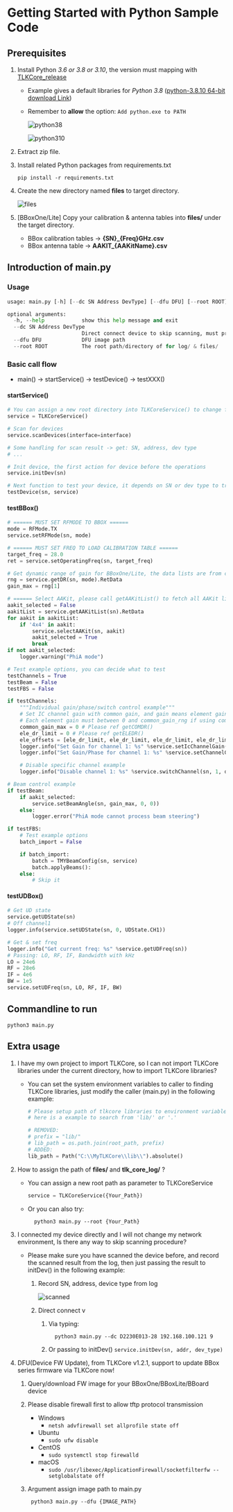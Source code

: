 # Getting Started with Python Sample Code

## Prerequisites

1. Install Python *3.6 or 3.8 or 3.10*, the version must mapping with [TLKCore_release](/release)
    * Example gives a default libraries for *Python 3.8* ([python-3.8.10 64-bit download Link](https://www.python.org/downloads/release/python-3810))
    * Remember to **allow** the option: `Add python.exe to PATH`

        ![python38](/images/Python_Install38.png)

        ![python310](/images/Python_Install310.png)

2. Extract zip file.
3. Install related Python packages from requirements.txt

    `pip install -r requirements.txt`

4. Create the new directory named **files** to target directory.

   ![files](/images/TLKCore_release_files.png)

5. [BBoxOne/Lite] Copy your calibration & antenna tables into **files/** under the target directory.
   * BBox calibration tables -> **{SN}_{Freq}GHz.csv**
   * BBox antenna table -> **AAKIT_{AAKitName}.csv**

## Introduction of main.py

### Usage

```Python
usage: main.py [-h] [--dc SN Address DevType] [--dfu DFU] [--root ROOT]

optional arguments:
  -h, --help            show this help message and exit
  --dc SN Address DevType
                        Direct connect device to skip scanning, must provide 3 parameters: SN, IP and dev_type
  --dfu DFU             DFU image path
  --root ROOT           The root path/directory of for log/ & files/
```

### Basic call flow

* main() -> startService() -> testDevice() -> testXXX()

#### startService()

```Python
# You can assign a new root directory into TLKCoreService() to change files and log directory
service = TLKCoreService()

# Scan for devices
service.scanDevices(interface=interface)

# Some handling for scan result -> get: SN, address, dev type
# ...

# Init device, the first action for device before the operations
service.initDev(sn)

# Next function to test your device, it depends on SN or dev type to trigger its test function.
testDevice(sn, service)
```

#### testBBox()

```Python
# ====== MUST SET RFMODE TO BBOX ======
mode = RFMode.TX
service.setRFMode(sn, mode)

# ====== MUST SET FREQ TO LOAD CALIBRATION TABLE ======
target_freq = 28.0
ret = service.setOperatingFreq(sn, target_freq)

# Get dynamic range of gain for BBoxOne/Lite, the data lists are from calibration tables.
rng = service.getDR(sn, mode).RetData
gain_max = rng[1]

# ====== Select AAKit, please call getAAKitList() to fetch all AAKit list in files/ ======
aakit_selected = False
aakitList = service.getAAKitList(sn).RetData
for aakit in aakitList:
    if '4x4' in aakit:
        service.selectAAKit(sn, aakit)
        aakit_selected = True
        break
if not aakit_selected:
    logger.warning("PhiA mode")

# Test example options, you can decide what to test
testChannels = True
testBeam = False
testFBS = False

if testChannels:
    """Individual gain/phase/switch control example"""
    # Set IC channel gain with common gain, and gain means element gain(offset) if assign common gain
    # Each element gain must between 0 and common_gain_rng if using common gain
    common_gain_max = 0 # Please ref getCOMDR()
    ele_dr_limit = 0 # Please ref getELEDR()
    ele_offsets = [ele_dr_limit, ele_dr_limit, ele_dr_limit, ele_dr_limit]
    logger.info("Set Gain for channel 1: %s" %service.setIcChannelGain(sn, 1, ele_offsets, common_gain_max))
    logger.info("Set Gain/Phase for channel 1: %s" %service.setChannelGainPhase(sn, 1, gain_max, 30))

    # Disable specific channel example
    logger.info("Disable channel 1: %s" %service.switchChannel(sn, 1, disable=True))

# Beam control example
if testBeam:
    if aakit_selected:
        service.setBeamAngle(sn, gain_max, 0, 0))
    else:
        logger.error("PhiA mode cannot process beam steering")

if testFBS:
    # Test example options
    batch_import = False

    if batch_import:
        batch = TMYBeamConfig(sn, service)
        batch.applyBeams():
    else:
        # Skip it
```

#### testUDBox()

``` Python
# Get UD state
service.getUDState(sn)
# Off channel1
logger.info(service.setUDState(sn, 0, UDState.CH1))

# Get & set freq
logger.info("Get current freq: %s" %service.getUDFreq(sn))
# Passing: LO, RF, IF, Bandwidth with kHz
LO = 24e6
RF = 28e6
IF = 4e6
BW = 1e5
service.setUDFreq(sn, LO, RF, IF, BW)
```

## Commandline to run

    python3 main.py

## Extra usage

1. I have my own project to import TLKCore, so I can not import TLKCore libraries under the current directory, how to import TLKCore libraries?
    * You can set the system environment variables to caller to finding TLKCore libraries, just modify the  caller (main.py) in the following example:

        ```Python
        # Please setup path of tlkcore libraries to environment variables,
        # here is a example to search from 'lib/' or '.'

        # REMOVED:
        # prefix = "lib/"
        # lib_path = os.path.join(root_path, prefix)
        # ADDED:
        lib_path = Path("C:\\MyTLKCore\\lib\\").absolute()
        ```

2. How to assign the path of **files/** and **tlk_core_log/** ?
    * You can assign a new root path as parameter to TLKCoreService

        ```Python
        service = TLKCoreService({Your_Path})
        ```

    * Or you can also try:

            python3 main.py --root {Your_Path}

3. I connected my device directly and I will not change my network environment, Is there any way to skip scanning procedure?
    * Please make sure you have scanned the device before, and record the scanned result from the log, then just passing the result to initDev() in the following example:

        1. Record SN, address, device type from log

            ![scanned](/images/scanned.png)

        2. Direct connect v
           1. Via typing:

                    python3 main.py --dc D2230E013-28 192.168.100.121 9

           2. Or passing to initDev()
            `service.initDev(sn, addr, dev_type)`

4. DFU(Device FW Update), from TLKCore v1.2.1, support to update BBox series firmware via TLKCore now!
    1. Query/download FW image for your BBoxOne/BBoxLite/BBoard device
    2. Please disable firewall first to allow tftp protocol transmission
        * Windows
            * `netsh advfirewall set allprofile state off`
        * Ubuntu
            * `sudo ufw disable`
        * CentOS
            * `sudo systemctl stop firewalld`
        * macOS
            * `sudo /usr/libexec/ApplicationFirewall/socketfilterfw --setglobalstate off`
    3. Argument assign image path to main.py

            python3 main.py --dfu {IMAGE_PATH}
